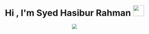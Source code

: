 <h1 align="center">Hi , I'm Syed Hasibur Rahman <img src="https://media.giphy.com/media/hvRJCLFzcasrR4ia7z/giphy.gif" width="35"></h1>
<p align="center">
  <a href="https://github.com/DenverCoder1/readme-typing-svg"><img src="https://readme-typing-svg.herokuapp.com?lines=Computer+Science+&+Engineering;Competitive+Programmer;MERN+Stack+Developer;DS%20|%20Algorithms%20|%20OOP%20;Specialist%20on%20ReactJs;Full%202%20Stack%20Developer%20(3%20Stars);Always%20learning%20new%20things&center=true&width=500&height=50"></a>
</p>
